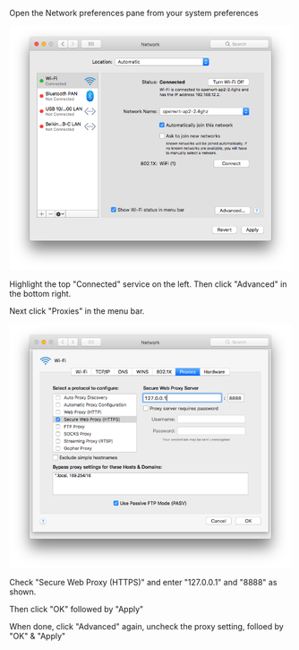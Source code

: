 Open the Network preferences pane from your system preferences

![Network1](network1.png)

Highlight the top "Connected" service on the left. Then click "Advanced" in the bottom right.

Next click "Proxies" in the menu bar.

![Network2](network2.png)

Check "Secure Web Proxy (HTTPS)" and enter "127.0.0.1" and "8888" as shown.

Then click "OK" followed by "Apply"

When done, click "Advanced" again, uncheck the proxy setting, folloed by "OK" & "Apply"
